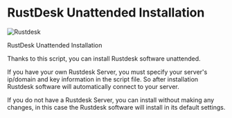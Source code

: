 # RustDesk Unattended Installation

![Rustdesk](https://github.com/abdullah-erturk/RustDesk-Unattended-Installation/blob/main/Rustdesk.png)

RustDesk Unattended Installation

Thanks to this script, you can install Rustdesk software unattended.

If you have your own Rustdesk Server, you must specify your server's ip/domain and key information in the script file. So after installation Rustdesk software will automatically connect to your server.

If you do not have a Rustdesk Server, you can install without making any changes, in this case the Rustdesk software will install in its default settings.
